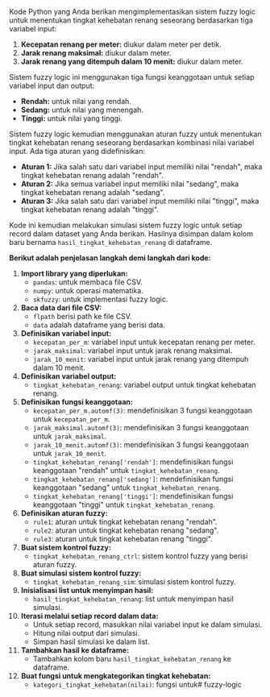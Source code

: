 Kode Python yang Anda berikan mengimplementasikan sistem fuzzy logic untuk menentukan tingkat kehebatan renang seseorang berdasarkan tiga variabel input:

1. **Kecepatan renang per meter:** diukur dalam meter per detik.
2. **Jarak renang maksimal:** diukur dalam meter.
3. **Jarak renang yang ditempuh dalam 10 menit:** diukur dalam meter.

Sistem fuzzy logic ini menggunakan tiga fungsi keanggotaan untuk setiap variabel input dan output:

* **Rendah:** untuk nilai yang rendah.
* **Sedang:** untuk nilai yang menengah.
* **Tinggi:** untuk nilai yang tinggi.

Sistem fuzzy logic kemudian menggunakan aturan fuzzy untuk menentukan tingkat kehebatan renang seseorang berdasarkan kombinasi nilai variabel input. Ada tiga aturan yang didefinisikan:

* **Aturan 1:** Jika salah satu dari variabel input memiliki nilai "rendah", maka tingkat kehebatan renang adalah "rendah".
* **Aturan 2:** Jika semua variabel input memiliki nilai "sedang", maka tingkat kehebatan renang adalah "sedang".
* **Aturan 3:** Jika salah satu dari variabel input memiliki nilai "tinggi", maka tingkat kehebatan renang adalah "tinggi".

Kode ini kemudian melakukan simulasi sistem fuzzy logic untuk setiap record dalam dataset yang Anda berikan. Hasilnya disimpan dalam kolom baru bernama `hasil_tingkat_kehebatan_renang` di dataframe.

**Berikut adalah penjelasan langkah demi langkah dari kode:**

1. **Import library yang diperlukan:**
    * `pandas`: untuk membaca file CSV.
    * `numpy`: untuk operasi matematika.
    * `skfuzzy`: untuk implementasi fuzzy logic.
2. **Baca data dari file CSV:**
    * `flpath` berisi path ke file CSV.
    * `data` adalah dataframe yang berisi data.
3. **Definisikan variabel input:**
    * `kecepatan_per_m`: variabel input untuk kecepatan renang per meter.
    * `jarak_maksimal`: variabel input untuk jarak renang maksimal.
    * `jarak_10_menit`: variabel input untuk jarak renang yang ditempuh dalam 10 menit.
4. **Definisikan variabel output:**
    * `tingkat_kehebatan_renang`: variabel output untuk tingkat kehebatan renang.
5. **Definisikan fungsi keanggotaan:**
    * `kecepatan_per_m.automf(3)`: mendefinisikan 3 fungsi keanggotaan untuk `kecepatan_per_m`.
    * `jarak_maksimal.automf(3)`: mendefinisikan 3 fungsi keanggotaan untuk `jarak_maksimal`.
    * `jarak_10_menit.automf(3)`: mendefinisikan 3 fungsi keanggotaan untuk `jarak_10_menit`.
    * `tingkat_kehebatan_renang['rendah']`: mendefinisikan fungsi keanggotaan "rendah" untuk `tingkat_kehebatan_renang`.
    * `tingkat_kehebatan_renang['sedang']`: mendefinisikan fungsi keanggotaan "sedang" untuk `tingkat_kehebatan_renang`.
    * `tingkat_kehebatan_renang['tinggi']`: mendefinisikan fungsi keanggotaan "tinggi" untuk `tingkat_kehebatan_renang`.
6. **Definisikan aturan fuzzy:**
    * `rule1`: aturan untuk tingkat kehebatan renang "rendah".
    * `rule2`: aturan untuk tingkat kehebatan renang "sedang".
    * `rule3`: aturan untuk tingkat kehebatan renang "tinggi".
7. **Buat sistem kontrol fuzzy:**
    * `tingkat_kehebatan_renang_ctrl`: sistem kontrol fuzzy yang berisi aturan fuzzy.
8. **Buat simulasi sistem kontrol fuzzy:**
    * `tingkat_kehebatan_renang_sim`: simulasi sistem kontrol fuzzy.
9. **Inisialisasi list untuk menyimpan hasil:**
    * `hasil_tingkat_kehebatan_renang`: list untuk menyimpan hasil simulasi.
10. **Iterasi melalui setiap record dalam data:**
    * Untuk setiap record, masukkan nilai variabel input ke dalam simulasi.
    * Hitung nilai output dari simulasi.
    * Simpan hasil simulasi ke dalam list.
11. **Tambahkan hasil ke dataframe:**
    * Tambahkan kolom baru `hasil_tingkat_kehebatan_renang` ke dataframe.
12. **Buat fungsi untuk mengkategorikan tingkat kehebatan:**
    * `kategori_tingkat_kehebatan(nilai)`: fungsi untuk# fuzzy-logic
